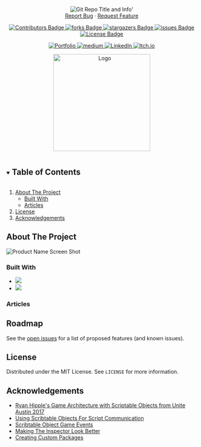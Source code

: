 <!-- Header -->
<!--<h3 align="center">Project Title</h3>-->
<!--<h2 align="center">Project Description</h2>-->
<p align="center">
	<img src ="https://github-readme-stats-jameslafritz.vercel.app/api/pin?username=JamesLaFritz&repo=MyTemplateRepo&theme=react" alt="Git Repo Title and Info" title="Repo Info"/>'
	<br />
	<a href="https://github.com/JamesLaFritz/MyTemplateRepo/issues">Report Bug</a>
        ·
        <a href="https://github.com/JamesLaFritz/MyTemplateRepo/issues">Request Feature</a>
</p>

<!-- PROJECT SHIELDS -->
<p align="center">
  <a href="https://github.com/JamesLafritz/MyTemplateRepo/graphs/contributors">
	  <img src="https://img.shields.io/github/contributors/JamesLafritz/MyTemplateRepo.svg?style=for-the-badge" title="Contributors Badge" alt="Contributors Badge"/>
  </a>
  <a href="https://img.shields.io/github/forks/JamesLafritz/MyTemplateRepo.svg?style=for-the-badge">
	  <img src="https://img.shields.io/github/forks/JamesLafritz/MyTemplateRepo.svg?style=for-the-badge" title="forks Badge" alt="forks Badge"/>
  </a>
  <a href="https://github.com/JamesLafritz/MyTemplateRepo/stargazers">
	  <img src="https://img.shields.io/github/stars/JamesLafritz/MyTemplateRepo.svg?style=for-the-badge" title="stargazers Badge" alt="stargazers Badge"/>
  </a>
  <a href="https://github.com/JamesLafritz/MyTemplateRepo/issues">
	  <img src="https://img.shields.io/github/issues/JamesLafritz/MyTemplateRepo.svg?style=for-the-badge" title="issues Badge" alt="issues Badge"/>
  </a>
  <a href="https://img.shields.io/github/license/JamesLafritz/MyTemplateRepo.svg?style=for-the-badge">
	  <img src="https://img.shields.io/github/license/JamesLafritz/MyTemplateRepo.svg?style=for-the-badge" title="License Badge" alt="License Badge"/>
  </a>
</p>

<!-- Links -->
<p align="center">
  <a href="https://jameslafritz.intensive.gamedevhq.com/">
	  <img src="https://img.shields.io/badge/Portfolio-21759B?style=for-the-badge&logo=wordpress&logoColor=white" title="Portfolio Badge" alt="Portfolio" title="Portfolio Badge" alt="Portfolio" title="Portfolio Badge" alt="Portfolio" title="Portfolio Badge" alt="Portfolio"/>
  </a>
  <a href="https://ktmarine1999.medium.com/">
	  <img src="https://img.shields.io/badge/Articles-000000?style=for-the-badge&logo=medium&logoColor=white" title="medium Badge" alt="medium" title="Portfolio Badge" alt="Portfolio" title="Portfolio Badge" alt="Portfolio"/>
  </a>
  <a href="https://www.linkedin.com/in/james-lafritz/">
	  <img src="https://img.shields.io/badge/LinkedIn-0A66C2?style=for-the-badge&logo=linkedin&logoColor=white" title="LinkedIn Badge" alt="LinkedIn" title="Portfolio Badge" alt="Portfolio"/>
  </a> 
  <a href="https://ktmarine1999.itch.io/">
	  <img src="https://img.shields.io/badge/Itch-fa5c5c.svg?style=for-the-badge&logo=Itch.io&logoColor=white" title="Itch.io Badge" alt="Itch.io"/>
  </a> 
</p>


<!-- PROJECT LOGO -->
<p align="center">
  <a href="https://github.com/JamesLaFritz/Dungeon-Escape-Mobile">
    <img src="Images/Logo.png" alt="Logo" width="256"/>
  </a>
</p>

<!-- TABLE OF CONTENTS -->
<details open="open">
  <summary><h2 style="display: inline-block">Table of Contents</h2></summary>
  <ol>
    <li>
      <a href="#about-the-project">About The Project</a>
	  <ul>
        <li><a href="#built-with">Built With</a></li>
      </ul>
      <ul>
        <li><a href="#articles">Articles</a></li>
      </ul>
    </li>
    <li><a href="#license">License</a></li>
    <li><a href="#acknowledgements">Acknowledgements</a></li>
  </ol>
</details>



<!-- ABOUT THE PROJECT -->
## About The Project

![Product Name Screen Shot](Images/ScreenShot.png)



### Built With

* <a href="https://www.linkedin.com/in/james-lafritz/"><img src="https://img.shields.io/badge/Unity-100000?style=for-the-badge&logo=unity&logoColor=white"/></a>
* <a href="https://store.unity.com/download-nuo"><img src="https://img.shields.io/badge/My Core Framework-100000?style=for-the-badge&logo=unity&logoColor=white"/></a>


<!-- Articles -->
### Articles
[]()
[]()
[]()



<!-- ROADMAP -->
## Roadmap

See the [open issues](https://github.com/JamesLaFritz/MyTemplateRepo/issues) for a list of proposed features (and known issues).



<!-- LICENSE -->
## License

Distributed under the MIT License. See `LICENSE` for more information.


<!-- ACKNOWLEDGEMENTS -->
## Acknowledgements

* [Ryan Hipple's Game Architecture with Scriptable Objects from Unite Austin 2017 ](https://github.com/roboryantron/Unite2017)
* [Using Scribtable Objects For Script Communication](https://blog.devgenius.io/script-communication-in-unity-using-scriptable-objects-ad2ef0d99c59)
* [Scribtable Object Game Events](https://blog.devgenius.io/scriptableobject-game-events-1f3401bbde72)
* [Making The Inspector Look Better](https://blog.devgenius.io/making-the-inspector-look-better-175baf39ada0)
* [Creating Custom Packages](https://blog.devgenius.io/creating-custom-packages-for-use-in-unity-7dfbaa49e4b4)


<!--
Repo Card Exclusive Options:
    show_owner - Show the repo's owner name (boolean)

Common Options:
    title_color - Card's title color (hex color)
    text_color - Body text color (hex color)
    icon_color - Icons color if available (hex color)
    border_color - Card's border color (hex color). (Does not apply when hide_border is enabled)
    bg_color - Card's background color (hex color) or a gradient in the form of angle,start,end
    hide_border - Hides the card's border (boolean)
    theme - name of the theme, choose from all available themes
    cache_seconds - set the cache header manually (min: 1800, max: 86400)
    locale - set the language in the card (e.g. cn, de, es, etc.)
    border_radius - Corner rounding on the card_
Gradient in bg_color

You can provide multiple comma-separated values in bg_color option to render a gradient, the format of the gradient is :-

&bg_color=DEG,COLOR1,COLOR2,COLOR3...COLOR10

Avaliable Repo Card Themes
default_repocard
dark
radical
merko
gruvbox
tokyonight
onedark
cobalt
synthwave
highcontrast
dracula
prussian
monokai
vue
vue-dark
shades-of-purple
nightowl
buefy
blue-green
algolia
great-gatsby
darcula
bear
solarized-dark
solarized-light
chartreuse-dark
nord
gotham
material-palenight
graywhite
vision-friendly-dark
ayu-mirage
midnight-purple
calm
flag-india
omni
react
jolly
maroongold
yeblu
blueberry
slateorange
kacho_ga
outrun
-->
